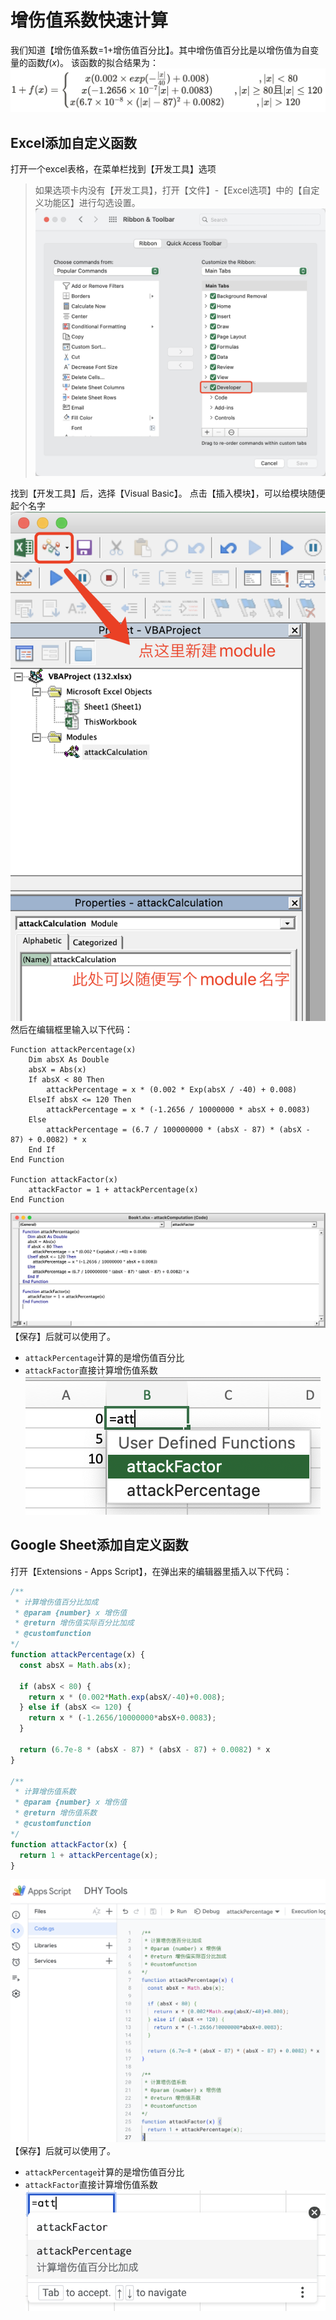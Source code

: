 # 增伤值系数快速计算

我们知道【增伤值系数=1+增伤值百分比】。其中增伤值百分比是以增伤值为自变量的函数$f(x)$。
该函数的拟合结果为：
![](pics/attack_percent.png)

## Excel添加自定义函数

打开一个excel表格，在菜单栏找到【开发工具】选项

> 如果选项卡内没有【开发工具】，打开【文件】-【Excel选项】中的【自定义功能区】进行勾选设置。
> ![Untitled](pics/developer.png)

找到【开发工具】后，选择【Visual Basic】。
点击【插入模块】，可以给模块随便起个名字
![](pics/new_module.png)
然后在编辑框里输入以下代码：

```vba
Function attackPercentage(x)
    Dim absX As Double
    absX = Abs(x)
    If absX < 80 Then
        attackPercentage = x * (0.002 * Exp(absX / -40) + 0.008)
    ElseIf absX <= 120 Then
        attackPercentage = x * (-1.2656 / 10000000 * absX + 0.0083)
    Else
        attackPercentage = (6.7 / 100000000 * (absX - 87) * (absX - 87) + 0.0082) * x
    End If
End Function

Function attackFactor(x)
    attackFactor = 1 + attackPercentage(x)
End Function
```

![](pics/editor1.png)
【保存】后就可以使用了。

* `attackPercentage`计算的是增伤值百分比
* `attackFactor`直接计算增伤值系数
  ![](pics/use2.png)

## Google Sheet添加自定义函数

打开【Extensions - Apps Script】，在弹出来的编辑器里插入以下代码：

```javascript
/**
 * 计算增伤值百分比加成
 * @param {number} x 增伤值
 * @return 增伤值实际百分比加成
 * @customfunction
*/
function attackPercentage(x) {
  const absX = Math.abs(x);

  if (absX < 80) {
    return x * (0.002*Math.exp(absX/-40)+0.008);
  } else if (absX <= 120) {
    return x * (-1.2656/10000000*absX+0.0083);
  }

  return (6.7e-8 * (absX - 87) * (absX - 87) + 0.0082) * x
}

/**
 * 计算增伤值系数
 * @param {number} x 增伤值
 * @return 增伤值系数
 * @customfunction
*/
function attackFactor(x) {
  return 1 + attackPercentage(x);
}
```

![](pics/editor2.png)
【保存】后就可以使用了。

* `attackPercentage`计算的是增伤值百分比
* `attackFactor`直接计算增伤值系数
  ![](pics/use1.png)

